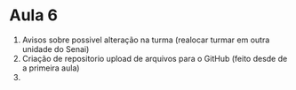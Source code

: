 # Aula 6

1. Avisos sobre possivel alteração na turma (realocar turmar em outra unidade do Senai)
2. Criação de repositorio upload de arquivos para o GitHub (feito desde de a primeira aula)
3.
